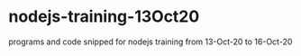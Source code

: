 # nodejs-training-13Oct20
programs and code snipped for nodejs training from 13-Oct-20 to 16-Oct-20
